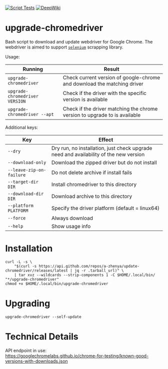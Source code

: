 [![Script Tests](https://github.com/a-zhenya/update-chromedriver/actions/workflows/tests.yaml/badge.svg)](https://github.com/a-zhenya/update-chromedriver/actions/workflows/tests.yaml)
[![DeepWiki](https://deepwiki.com/badge.svg)](https://deepwiki.com/a-zhenya/update-chromedriver)

# upgrade-chromedriver

Bash script to download and update webdriver for Google Chrome.
The webdriver is aimed to support [`selenium`](https://selenium.dev) scrapping library.

Usage:

| Running                        | Result                        |
| ------------------------------ | ----------------------------- |
| `upgrade-chromedriver`         | Check current version of google-chrome and download the matching driver |
| `upgrade-chromedriver VERSION` | Check if the driver with the specific version is available |
| `upgrade-chromedriver --apt`   | Check if the driver matching the chrome version to upgrade to is available |

Additional keys:

| Key                      | Effect                        |
| ------------------------ | ----------------------------- |
| `--dry`                  | Dry run, no installation, just check upgrade need and availability of the new version |
| `--download-only`        | Download the zipped driver but do not install |
| `--leave-zip-on-failure` | Do not delete archive if install fails |
| `--target-dir DIR`       | Install chromedriver to this directory |
| `--download-dir DIR`     | Download archive to this directory |
| `--platform PLATFORM`    | Specify the driver platform (default = linux64) |
| `--force`                | Always download |
| `--help`                 | Show usage info |

# Installation
```
curl -L -s \
    "$(curl -s https://api.github.com/repos/a-zhenya/update-chromedriver/releases/latest | jq -r .tarball_url)" \
    | tar xvz --wildcards --strip-components 1 -C $HOME/.local/bin/ "*/upgrade-chromedriver"
chmod +x $HOME/.local/bin/upgrade-chromedriver
```

# Upgrading
```
upgrade-chromedriver --self-update
```

# Technical Details
API endpoint in use:<br>
https://googlechromelabs.github.io/chrome-for-testing/known-good-versions-with-downloads.json
